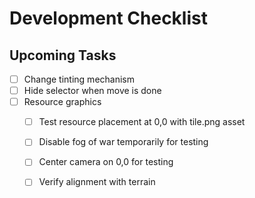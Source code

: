 # Development Checklist

## Upcoming Tasks
- [ ] Change tinting mechanism
- [ ] Hide selector when move is done
- [ ] Resource graphics
  - [ ] Test resource placement at 0,0 with tile.png asset
  - [ ] Disable fog of war temporarily for testing
  - [ ] Center camera on 0,0 for testing
  - [ ] Verify alignment with terrain

